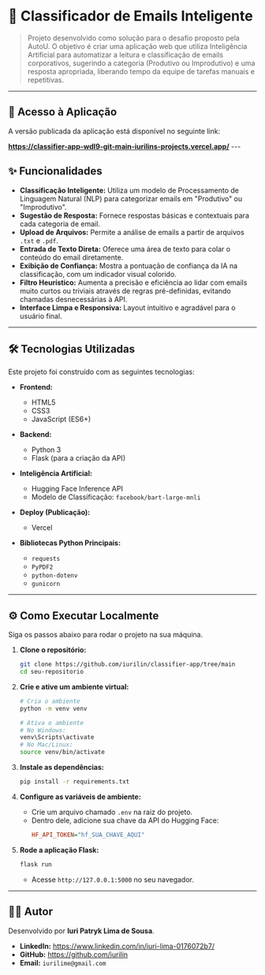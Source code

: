 # 📧 Classificador de Emails Inteligente

> Projeto desenvolvido como solução para o desafio proposto pela AutoU. O objetivo é criar uma aplicação web que utiliza Inteligência Artificial para automatizar a leitura e classificação de emails corporativos, sugerindo a categoria (Produtivo ou Improdutivo) e uma resposta apropriada, liberando tempo da equipe de tarefas manuais e repetitivas.

---

## 🚀 Acesso à Aplicação

A versão publicada da aplicação está disponível no seguinte link:

**https://classifier-app-wdl9-git-main-iurilins-projects.vercel.app/** ---

## ✨ Funcionalidades

* **Classificação Inteligente:** Utiliza um modelo de Processamento de Linguagem Natural (NLP) para categorizar emails em "Produtivo" ou "Improdutivo".
* **Sugestão de Resposta:** Fornece respostas básicas e contextuais para cada categoria de email.
* **Upload de Arquivos:** Permite a análise de emails a partir de arquivos `.txt` e `.pdf`.
* **Entrada de Texto Direta:** Oferece uma área de texto para colar o conteúdo do email diretamente.
* **Exibição de Confiança:** Mostra a pontuação de confiança da IA na classificação, com um indicador visual colorido.
* **Filtro Heurístico:** Aumenta a precisão e eficiência ao lidar com emails muito curtos ou triviais através de regras pré-definidas, evitando chamadas desnecessárias à API.
* **Interface Limpa e Responsiva:** Layout intuitivo e agradável para o usuário final.

---

## 🛠️ Tecnologias Utilizadas

Este projeto foi construído com as seguintes tecnologias:

* **Frontend:**
    * HTML5
    * CSS3
    * JavaScript (ES6+)

* **Backend:**
    * Python 3
    * Flask (para a criação da API)

* **Inteligência Artificial:**
    * Hugging Face Inference API
    * Modelo de Classificação: `facebook/bart-large-mnli`

* **Deploy (Publicação):**
    * Vercel

* **Bibliotecas Python Principais:**
    * `requests`
    * `PyPDF2`
    * `python-dotenv`
    * `gunicorn`

---

## ⚙️ Como Executar Localmente

Siga os passos abaixo para rodar o projeto na sua máquina.

1.  **Clone o repositório:**
    ```bash
    git clone https://github.com/iurilin/classifier-app/tree/main
    cd seu-repositorio
    ```

2.  **Crie e ative um ambiente virtual:**
    ```bash
    # Cria o ambiente
    python -m venv venv

    # Ativa o ambiente
    # No Windows:
    venv\Scripts\activate
    # No Mac/Linux:
    source venv/bin/activate
    ```

3.  **Instale as dependências:**
    ```bash
    pip install -r requirements.txt
    ```

4.  **Configure as variáveis de ambiente:**
    * Crie um arquivo chamado `.env` na raiz do projeto.
    * Dentro dele, adicione sua chave da API do Hugging Face:
        ```ini
        HF_API_TOKEN="hf_SUA_CHAVE_AQUI"
        ```

5.  **Rode a aplicação Flask:**
    ```bash
    flask run
    ```
    * Acesse `http://127.0.0.1:5000` no seu navegador.

---

## 👨‍💻 Autor

Desenvolvido por **Iuri Patryk Lima de Sousa**.

* **LinkedIn:** https://www.linkedin.com/in/iuri-lima-0176072b7/
* **GitHub:** https://github.com/iurilin
* **Email:** `iurilime@gmail.com`
